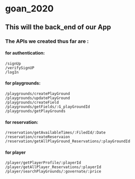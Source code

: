 # goan_2020
## This will the back_end of our App
### The APIs we created thus far are :
  #### for authentication:
    /signUp
    /verifySignUP
    /logIn
  #### for playgrounds:
    /playgrounds/createPlayGround
    /playgrounds/updatePlayGround
    /playgrounds/createField
    /playgrounds/getFields/:G_playGroundId
    /playgrounds/getPlayGrounds
  #### for reservation:
    /reservation/getAvailableTimes/:FiledId/:Date
    /reservation/createReservaion
    /reservation/getAllPlayGround_Reservations/:playGroundId
  #### for player
    /player/getPlayerProfile/:playerId
    /player/getAllPlayer_Reservations/:playerId
    /player/searchPlayGrounds/:governate/:price
